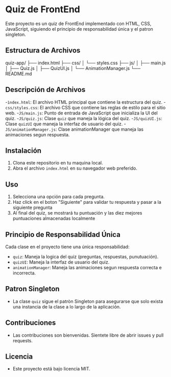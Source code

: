 # Quiz de FrontEnd

Este proyecto es un quiz de FrontEnd implementado con HTML, CSS, JavaScript, siguiendo el principio de responsabilidad única y el patron singleton.

## Estructura de Archivos

quiz-app/
├── index.html
├── css/
│ └── styles.css
├── js/
│ ├── main.js
│ ├── Quiz.js
│ ├── QuizUI.js
│ └── AnimationManager.js
└── README.md

## Descripción de Archivos

 -`ìndex.html`: El archivo HTML principal que contiene la estructura del quiz.
 -`css/styles.css`: El archivo CSS que contiene las reglas de estilo para el sitio web.
 -`JS/main.js`: Punto de entrada de JavaScript que inicializa la UI del quiz.
 -`JS/quiz.js`: Clase `quiz` que maneja la lógica del quiz.
 -`JS/quizUI.js`: Clase `quizUI` que maneja la interfaz de usuario del quiz.
 -`JS/animationManager.js`: Clase animationManager que maneja las animaciones segun respuesta.

## Instalación

 1. Clona este repositorio en tu maquina local.
 2. Abra el archivo `index.html` en su navegador web preferido.

## Uso

 1. Selecciona una opción para cada pregunta.
 2. Haz click en el boton "Siguiente" para validar tu respuesta y pasar a la siguiente pregunta
 3. Al final del quiz, se mostrará tu puntuación y las diez mejores puntuaciones almacenadas localmente

## Principio de Responsabilidad Única

 Cada clase en el proyecto tiene una única responsabilidad:

- `quiz`: Maneja la logica del quiz (preguntas, respuestas, punutuación).
- `quizUI`: Maneja la interfaz de usuario del quiz.
- `animationManager`: Maneja las animaciones segun respuesta correcta e incorrecta.

## Patron Singleton

- La clase `quiz` sigue el patròn Singleton para asegurarse que solo exista una instancia de la clase
    a lo largo de la aplicación.

## Contribuciones

- Las contribuciones son bienvenidas. Sientete libre de abrir issues y pull requests.

## Licencia

- Este proyecto está bajo licencia MIT.
